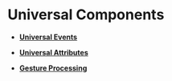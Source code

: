 # Universal Components



- **[Universal Events](ts-universal-events.md)**

- **[Universal Attributes](ts-universal-attributes.md)**

- **[Gesture Processing](ts-gesture-processing.md)**